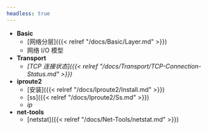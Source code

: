 ```yaml
---
headless: true
---
```




- **Basic**
  - [网络分层]({{< relref "/docs/Basic/Layer.md" >}})
  - 网络 I/O 模型
- **Transport**
  - *[TCP 连接状态]({{< relref "/docs/Transport/TCP-Connection-Status.md" >}})*
- **iproute2**
  - [安装]({{< relref "/docs/Iproute2/Install.md" >}})
  - [ss]({{< relref "/docs/Iproute2/Ss.md" >}})
  - *ip*
- **net-tools**
  - [netstat]({{< relref "/docs/Net-Tools/netstat.md" >}})


